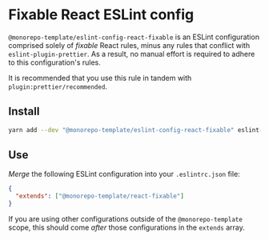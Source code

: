 # Fixable React ESLint config

`@monorepo-template/eslint-config-react-fixable` is an ESLint configuration
comprised solely of _fixable_ React rules, minus any rules that conflict with
`eslint-plugin-prettier`. As a result, no manual effort is required to adhere to
this configuration's rules.

It is recommended that you use this rule in tandem with
`plugin:prettier/recommended`.

## Install

```sh
yarn add --dev "@monorepo-template/eslint-config-react-fixable" eslint-plugin-react
```

## Use

_Merge_ the following ESLint configuration into your `.eslintrc.json` file:

```json
{
  "extends": ["@monorepo-template/react-fixable"]
}
```

If you are using other configurations outside of the `@monorepo-template` scope,
this should come _after_ those configurations in the `extends` array.
